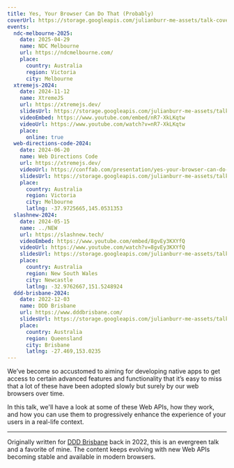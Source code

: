 ```yaml
---
title: Yes, Your Browser Can Do That (Probably)
coverUrl: https://storage.googleapis.com/julianburr-me-assets/talk-covers/yes-your-browser-can-do-that-probably.png
events:
  ndc-melbourne-2025:
    date: 2025-04-29
    name: NDC Melbourne
    url: https://ndcmelbourne.com/
    place:
      country: Australia
      region: Victoria
      city: Melbourne
  xtremejs-2024:
    date: 2024-11-12
    name: XtremeJS
    url: https://xtremejs.dev/
    slidesUrl: https://storage.googleapis.com/julianburr-me-assets/talk-slides/yes-your-browser-can-do-that-probably--xtremejs-2024.pdf
    videoEmbed: https://www.youtube.com/embed/nR7-XkLKqtw
    videoUrl: https://www.youtube.com/watch?v=nR7-XkLKqtw
    place:
      online: true
  web-directions-code-2024:
    date: 2024-06-20
    name: Web Directions Code
    url: https://xtremejs.dev/
    videoUrl: https://conffab.com/presentation/yes-your-browser-can-do-that-probably-a-look-at-modern-web-apis-you-might-not-know/?gl=iaoZL5DJZO30
    slidesUrl: https://storage.googleapis.com/julianburr-me-assets/talk-slides/yes-your-browser-can-do-that-probably--web-directions-code-2024.pdf
    place:
      country: Australia
      region: Victoria
      city: Melbourne
      latlng: -37.9725665,145.0531353
  slashnew-2024:
    date: 2024-05-15
    name: ../NEW
    url: https://slashnew.tech/
    videoEmbed: https://www.youtube.com/embed/8gvEy3KXYfQ
    videoUrl: https://www.youtube.com/watch?v=8gvEy3KXYfQ
    slidesUrl: https://storage.googleapis.com/julianburr-me-assets/talk-slides/yes-your-browser-can-do-that-probably--slashnew-2024.pdf
    place:
      country: Australia
      region: New South Wales
      city: Newcastle
      latlng: -32.9762667,151.5248924
  ddd-brisbane-2024:
    date: 2022-12-03
    name: DDD Brisbane
    url: https://www.dddbrisbane.com/
    slidesUrl: https://storage.googleapis.com/julianburr-me-assets/talk-slides/yes-your-browser-can-do-that-probably--ddd-brisbane-2022.pdf
    place:
      country: Australia
      region: Queensland
      city: Brisbane
      latlng: -27.469,153.0235
---
```


We’ve become so accustomed to aiming for developing native apps to get access to certain advanced features and functionality that it’s easy to miss that a lot of these have been adopted slowly but surely by our web browsers over time.

In this talk, we'll have a look at some of these Web APIs, how they work, and how you can use them to progressively enhance the experience of your users in a real-life context.

---

Originally written for [DDD Brisbane](https://www.dddbrisbane.com/) back in 2022, this is an evergreen talk and a favorite of mine. The content keeps evolving with new Web APIs becoming stable and available in modern browsers.
